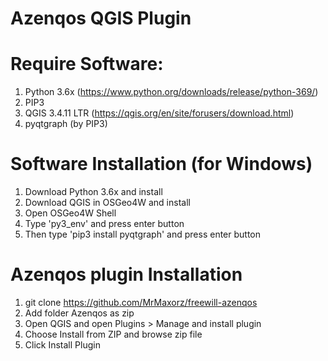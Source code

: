 # Azenqos QGIS Plugin

# Require Software:

1. Python 3.6x (https://www.python.org/downloads/release/python-369/)
2. PIP3
3. QGIS 3.4.11 LTR (https://qgis.org/en/site/forusers/download.html)
4. pyqtgraph (by PIP3)

# Software Installation (for Windows)

1. Download Python 3.6x and install
2. Download QGIS in OSGeo4W and install
3. Open OSGeo4W Shell
4. Type 'py3_env' and press enter button
5. Then type 'pip3 install pyqtgraph' and press enter button

# Azenqos plugin Installation

1. git clone https://github.com/MrMaxorz/freewill-azenqos
2. Add folder Azenqos as zip
3. Open QGIS and open Plugins > Manage and install plugin
4. Choose Install from ZIP and browse zip file
5. Click Install Plugin
